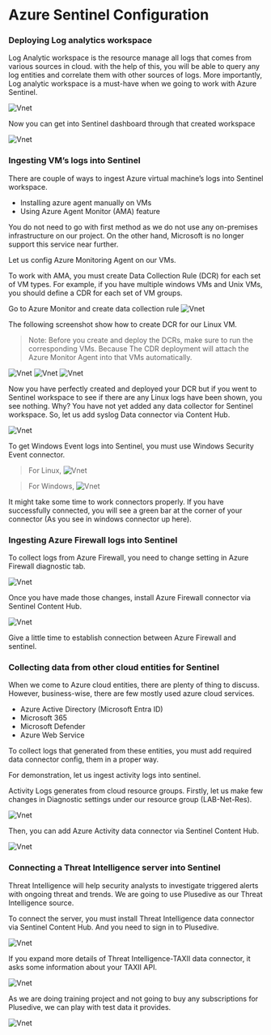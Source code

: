 # Azure Sentinel Configuration
### Deploying Log analytics workspace

Log Analytic workspace is the resource manage all logs that comes from various sources in cloud. with the help of this, you will be able to query  any log entities and correlate them with other sources of logs. More importantly, Log analytic workspace is a must-have when we going to work with Azure Sentinel.

![Vnet](https://github.com/Tjeewantha/Azure-Sentinel-Project/blob/main/Screenshots/Screenshot%20%2818%29.png?raw=true)

Now you can get into Sentinel dashboard through that created workspace

![Vnet](https://github.com/Tjeewantha/Azure-Sentinel-Project/blob/main/Screenshots/Screenshot%20%2839%29.png?raw=true)

### Ingesting VM’s logs into Sentinel


There are couple of ways to ingest Azure virtual machine’s logs into Sentinel workspace.

 - Installing azure agent manually on VMs
 - Using Azure Agent Monitor (AMA) feature

You do not need to go with first method as we do not use any on-premises  infrastructure on our project. On the other hand, Microsoft is no longer support this service near further.

Let us config Azure Monitoring Agent on our VMs.

To work with AMA, you must create Data Collection Rule (DCR) for each set of VM types. For example, if you have multiple windows VMs and Unix VMs, you should  define a CDR for each set of VM groups.

Go to Azure Monitor and create data collection rule
![Vnet](https://github.com/Tjeewantha/Azure-Sentinel-Project/blob/main/Screenshots/Screenshot%20%2831%29.png?raw=true)


The following screenshot show how to create DCR for our Linux VM.

>Note: Before you create and deploy the DCRs, make sure to run the corresponding VMs. Because The CDR deployment will attach the Azure Monitor Agent into that VMs automatically.

![Vnet](https://github.com/Tjeewantha/Azure-Sentinel-Project/blob/main/Screenshots/Screenshot%20%2832%29.png?raw=true)
![Vnet](https://github.com/Tjeewantha/Azure-Sentinel-Project/blob/main/Screenshots/Screenshot%20%2833%29.png?raw=true)
![Vnet](https://github.com/Tjeewantha/Azure-Sentinel-Project/blob/main/Screenshots/Screenshot%20%2834%29.png?raw=true)

Now you have perfectly created and deployed your DCR but if you went to Sentinel  workspace to see if there are any Linux logs have been shown, you see nothing. Why? You have not yet added any data collector for Sentinel workspace. So,  let us add syslog Data connector via Content Hub.

![Vnet](https://github.com/Tjeewantha/Azure-Sentinel-Project/blob/main/Screenshots/Screenshot%20%2835%29.png?raw=true)

To get Windows Event logs into Sentinel, you must use Windows Security Event connector.

 > For Linux,
 ![Vnet](https://github.com/Tjeewantha/Azure-Sentinel-Project/blob/main/Screenshots/Screenshot%20%2840%29.png?raw=true)
 
 >For Windows,
  ![Vnet](https://github.com/Tjeewantha/Azure-Sentinel-Project/blob/main/Screenshots/Screenshot%20%2841%29.png?raw=true)

It might take some time to work connectors properly. If you have successfully connected, you will see a green bar at the corner of your connector (As you see in windows connector up here).

### Ingesting Azure Firewall logs into Sentinel

To collect logs from Azure Firewall, you need to change setting in Azure Firewall diagnostic tab.

![Vnet](https://github.com/Tjeewantha/Azure-Sentinel-Project/blob/main/Screenshots/Screenshot%20%2836%29.png?raw=true)

Once you have made those changes, install Azure Firewall connector via Sentinel Content Hub.

![Vnet](https://github.com/Tjeewantha/Azure-Sentinel-Project/blob/main/Screenshots/Screenshot%20%2837%29.png?raw=true)

Give a little time to establish connection between Azure Firewall and sentinel.

### Collecting data from other cloud entities for Sentinel


When we come to Azure cloud entities, there are plenty of thing to discuss. However, business-wise, there are few mostly used azure cloud services.

 - Azure Active Directory (Microsoft Entra ID)
 - Microsoft 365
 - Microsoft Defender
 - Azure Web Service

To collect logs that generated from these entities, you must  add required data connector config, them in a proper way.

For demonstration, let us ingest activity logs into sentinel.

Activity Logs generates from cloud resource groups. Firstly, let us  make few changes in Diagnostic settings under our resource group (LAB-Net-Res).

![Vnet](https://github.com/Tjeewantha/Azure-Sentinel-Project/blob/main/Screenshots/Screenshot%20%2827%29.png?raw=true)

Then, you can add Azure Activity data connector via Sentinel Content Hub.

![Vnet](https://github.com/Tjeewantha/Azure-Sentinel-Project/blob/main/Screenshots/Screenshot%20%2842%29.png?raw=true)

### Connecting a Threat Intelligence server into Sentinel

Threat Intelligence will help security analysts to investigate triggered alerts with ongoing threat and trends. We are going to use Plusedive as our Threat Intelligence source.

To connect the server, you must install Threat Intelligence data connector via Sentinel Content Hub. And you need to sign in to Plusedive.

![Vnet](https://github.com/Tjeewantha/Azure-Sentinel-Project/blob/main/Screenshots/Screenshot%20%2843%29.png?raw=true)

If you expand more details of Threat Intelligence-TAXII data connector, it asks some information about your TAXII API.

![Vnet](https://github.com/Tjeewantha/Azure-Sentinel-Project/blob/main/Screenshots/Screenshot%20%2826%29.png?raw=true)

As we are doing training project and not going to buy any subscriptions for Plusedive, we can play with test data it provides.

![Vnet](https://github.com/Tjeewantha/Azure-Sentinel-Project/blob/main/Screenshots/Screenshot%20%2825%29.png?raw=true)